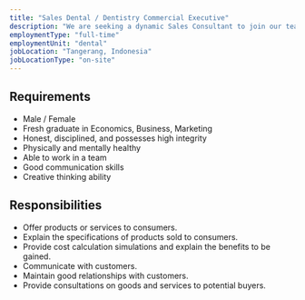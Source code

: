 ```yaml
---
title: "Sales Dental / Dentistry Commercial Executive"
description: "We are seeking a dynamic Sales Consultant to join our team. In this role, you will be responsible for offering our products and services to consumers, providing them with detailed explanations of our product specifications, and guiding them through cost simulations to highlight the benefits they will gain. Your job will also involve maintaining excellent communication with customers, nurturing lasting relationships, and offering tailored consultations to potential buyers about our goods and services. If you have a passion for sales and a talent for customer relations, we would love to have you on board."
employmentType: "full-time"
employmentUnit: "dental"
jobLocation: "Tangerang, Indonesia"
jobLocationType: "on-site"
---
```


## Requirements

- Male / Female
- Fresh graduate in Economics, Business, Marketing
- Honest, disciplined, and possesses high integrity
- Physically and mentally healthy
- Able to work in a team
- Good communication skills
- Creative thinking ability

## Responsibilities

- Offer products or services to consumers.
- Explain the specifications of products sold to consumers.
- Provide cost calculation simulations and explain the benefits to be gained.
- Communicate with customers.
- Maintain good relationships with customers.
- Provide consultations on goods and services to potential buyers.
